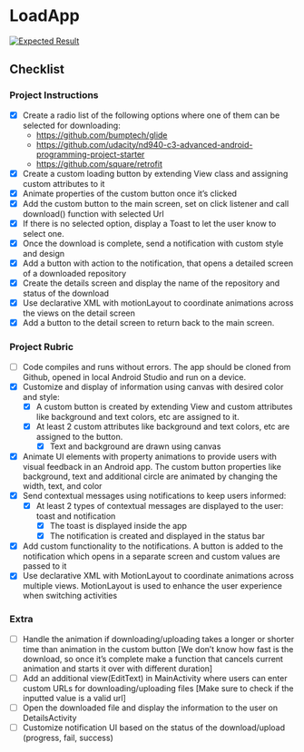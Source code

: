 # LoadApp

[![Expected Result](https://img.youtube.com/vi/a2l2cuMWh20/0.jpg)](https://www.youtube.com/watch?v=a2l2cuMWh20)

## Checklist

### Project Instructions
- [x] Create a radio list of the following options where one of them can be selected for downloading:
  * https://github.com/bumptech/glide
  * https://github.com/udacity/nd940-c3-advanced-android-programming-project-starter
  * https://github.com/square/retrofit
- [x] Create a custom loading button by extending View class and assigning custom attributes to it
- [x] Animate properties of the custom button once it’s clicked
- [x] Add the custom button to the main screen, set on click listener and call download() function with selected Url
- [x] If there is no selected option, display a Toast to let the user know to select one.
- [x] Once the download is complete, send a notification with custom style and design
- [x] Add a button with action to the notification, that opens a detailed screen of a downloaded repository
- [x] Create the details screen and display the name of the repository and status of the download
- [x] Use declarative XML with motionLayout to coordinate animations across the views on the detail screen
- [x] Add a button to the detail screen to return back to the main screen.

### Project Rubric
- [ ] Code compiles and runs without errors. The app should be cloned from Github, opened in local Android Studio and run on a device.
- [x] Customize and display of information using canvas with desired color and style:
  - [x] A custom button is created by extending View and custom attributes like background and text colors, etc are assigned to it.
  - [x] At least 2 custom attributes like background and text colors, etc are assigned to the button.
    - [x] Text and background are drawn using canvas
- [x] Animate UI elements with property animations to provide users with visual feedback in an Android app. The custom button properties like background, text and additional circle are animated by changing the width, text, and color
- [x] Send contextual messages using notifications to keep users informed:
  - [x] At least 2 types of contextual messages are displayed to the user: toast and notification
    - [x] The toast is displayed inside the app
    - [x] The notification is created and displayed in the status bar
- [x] Add custom functionality to the notifications. A button is added to the notification which opens in a separate screen and custom values are passed to it
- [x] Use declarative XML with MotionLayout to coordinate animations across multiple views. MotionLayout is used to enhance the user experience when switching activities

### Extra
- [ ] Handle the animation if downloading/uploading takes a longer or shorter time than animation in the custom button [We don’t know how fast is the download, so once it’s complete make a function that cancels current animation and starts it over with different duration]
- [ ] Add an additional view(EditText) in MainActivity where users can enter custom URLs for downloading/uploading files [Make sure to check if the inputted value is a valid url]
- [ ] Open the downloaded file and display the information to the user on DetailsActivity
- [ ] Customize notification UI based on the status of the download/upload (progress, fail, success)
